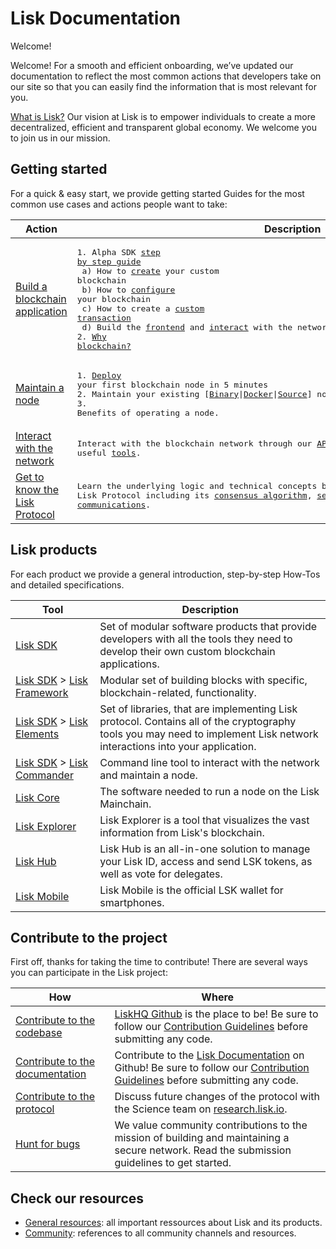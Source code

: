# Lisk Documentation

Welcome!

Welcome! For a smooth and efficient onboarding, we’ve updated our documentation to reflect the most common actions that developers take on our site so that you can easily find the information that is most relevant for you.

[What is Lisk?](https://lisk.io/documentation/lisk-protocol) Our vision at Lisk is to empower individuals to create a more decentralized, efficient and transparent global economy. We welcome you to join us in our mission.

## Getting started

For a quick & easy start, we provide getting started Guides for the most common use cases and actions people want to take:

Action                                                            | Description                                                                                                               
 ---------------------------------------------------------------- | ------------------------------------------------------------------------------------------------------------------------------------------------------------------ 
[Build a blockchain application](build-blockchain-app.md)         | <PRE>1. Alpha SDK [step by step guide](build-blockchain-app.md#how-to-build-a-blockchain-application-with-the-lisk-sdk)<br>  a) How to [create](build-blockchain-app.md#1-setup-the-sdk) your custom blockchain<br>  b) How to [configure](build-blockchain-app.md#2-configure-and-customize-the-application) your blockchain<br>  c) How to create a [custom transaction](build-blockchain-app.md#2b-design-custom-transaction-types)<br>  d) Build the [frontend](build-blockchain-app.md#3-build-the-frontend) and [interact](interact-with-network.md) with the network<br>2. [Why blockchain?](https://lisk.io/academy/blockchain-basics/use-cases)</PRE>
[Maintain a node](maintain-node.md)                               | <PRE>1. [Deploy](maintain-node.md#how-to-set-up-a-node) your first blockchain node in 5 minutes<br>2. Maintain your existing \[[Binary](../lisk-core/administration/binary.md)&#124;[Docker](../lisk-core/administration/docker.md)&#124;[Source](../lisk-core/administration/source.md)\] node<br>3. Benefits of operating a node.</PRE>
[Interact with the network](interact-with-network.md)             | <PRE>Interact with the blockchain network through our [API](https://lisk.io/documentation/lisk-core/api) and install useful [tools](interact-with-network.md#a-use-the-command-line).</PRE>
[Get to know the Lisk Protocol](../lisk-protocol/introduction.md) | <PRE>Learn the underlying logic and technical concepts behind the Lisk Protocol including its [consensus algorithm](../lisk-protocol/consensus.md), [security](../lisk-protocol/security.md), [blocks](../lisk-protocol/blocks.md), [transactions](../lisk-protocol/transactions.md) and [peer communications](../lisk-protocol/p2p-communication.md).</PRE>

## Lisk products

For each product we provide a general introduction, step-by-step How-Tos and detailed specifications.

Tool                                                         | Description
------------------------------------------------------------ | --------------------------------------------------
[Lisk SDK](../lisk-sdk/introduction.md)                      |  Set of modular software products that provide developers with all the tools they need to develop their own custom blockchain applications.
[Lisk SDK](../lisk-sdk/introduction.md) > [Lisk Framework](../lisk-sdk/lisk-framework/introduction.md) | Modular set of building blocks with specific, blockchain-related, functionality.
[Lisk SDK](../lisk-sdk/introduction.md) > [Lisk Elements](../lisk-sdk/lisk-elements/introduction.md)   | Set of libraries, that are implementing Lisk protocol. Contains all of the cryptography tools you may need to implement Lisk network interactions into your application.
[Lisk SDK](../lisk-sdk/introduction.md) > [Lisk Commander](../lisk-sdk/lisk-commander/introduction.md) | Command line tool to interact with the network and maintain a node.
[Lisk Core](../lisk-core/introduction.md)                    | The software needed to run a node on the Lisk Mainchain.
[Lisk Explorer](../lisk-explorer/introduction.md)            | Lisk Explorer is a tool that visualizes the vast information from Lisk's blockchain.
[Lisk Hub](../lisk-hub/introduction.md)                      | Lisk Hub is an all-in-one solution to manage your Lisk ID, access and send LSK tokens, as well as vote for delegates.
[Lisk Mobile](../lisk-mobile/introduction.md)                | Lisk Mobile is the official LSK wallet for smartphones.

## Contribute to the project

First off, thanks for taking the time to contribute!
There are several ways you can participate in the Lisk project:

 How                                                                                   | Where
-------------------------------------------------------------------------------------  | -------------------------------------------------------------------------------------------------------------------
[Contribute to the codebase](https://github.com/LiskHQ/lisk-sdk)                       | [LiskHQ Github](https://github.com/LiskHQ) is the place to be! Be sure to follow our [Contribution Guidelines](https://github.com/LiskHQ/lisk-sdk/blob/development/docs/CONTRIBUTING.md) before submitting any code.
[Contribute to the documentation](https://github.com/LiskHQ/lisk-docs/)                | Contribute to the [Lisk Documentation](https://github.com/LiskHQ/lisk-docs/) on Github! Be sure to follow our [Contribution Guidelines](https://github.com/LiskHQ/lisk-docs/blob/master/CONTRIBUTING.md) before submitting any code.
[Contribute to the protocol](https://research.lisk.io/)                                | Discuss future changes of the protocol with the Science team on [research.lisk.io](https://research.lisk.io/).
[Hunt for bugs](https://blog.lisk.io/announcing-lisk-bug-bounty-program-5895bdd46ed4)  | We value community contributions to the mission of building and maintaining a secure network. Read the submission guidelines to get started.

## Check our resources

- [General resources](resources.md#resources): all important ressources about Lisk and its products.
- [Community](resources.md#community): references to all community channels and resources.
